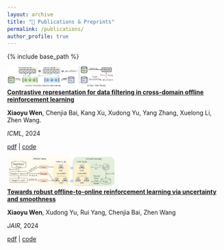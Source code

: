 ```yaml
---
layout: archive
title: "📝 Publications & Preprints"
permalink: /publications/
author_profile: true
---
```

{% include base_path %}


<div class='paper-box'><div class='paper-box-image'><div><img src='../images/IGDF.jpg' alt="sym" width="50%"></div></div>
<div class='paper-box-text' markdown="1">
<strong><a href="https://arxiv.org/pdf/2405.06192">Contrastive representation for data filtering in cross-domain offline reinforcement learning</a></strong>

<b>Xiaoyu Wen</b>, Chenjia Bai, Kang Xu, Xudong Yu, Yang Zhang, Xuelong Li, Zhen Wang.

<em>ICML</em>, 2024

<a href="https://arxiv.org/pdf/2405.06192">pdf</a> | <a href="https://github.com/BattleWen/IGDF">code</a>
</div>
</div>

<div class='paper-box'><div class='paper-box-image'><div><img src='../images/RO2O.jpg' alt="sym" width="50%"></div></div>
<div class='paper-box-text' markdown="1">
<strong><a href="https://drive.google.com/file/d/128J7EMpVGOgl6VlV2CJA3lumMpotgoHw/view?usp=drive_link">Towards robust offline-to-online reinforcement learning via uncertainty and smoothness</a></strong>
  
<b>Xiaoyu Wen</b>, Xudong Yu, Rui Yang, Chenjia Bai, Zhen Wang

<em>JAIR</em>, 2024

<a href="https://drive.google.com/file/d/128J7EMpVGOgl6VlV2CJA3lumMpotgoHw/view?usp=drive_link">pdf</a> | <a href="https://github.com/BattleWen/RO2O">code</a>
</div>
</div>
